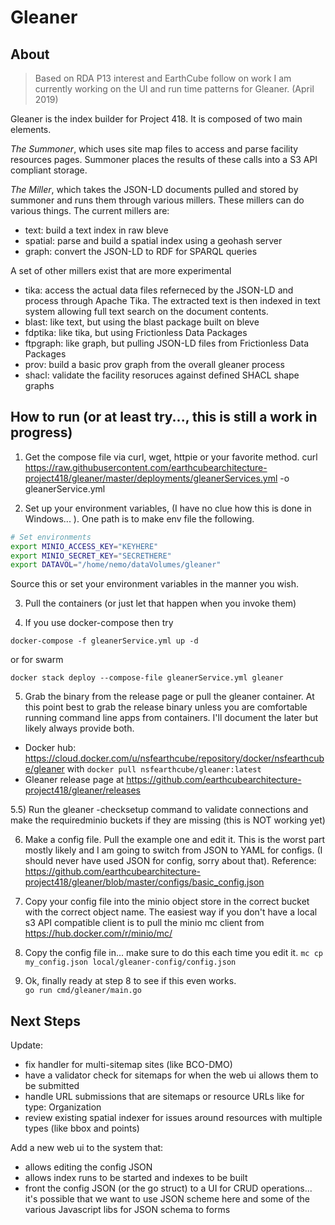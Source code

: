 # Gleaner

## About

> Based on RDA P13 interest and EarthCube follow on work 
> I am currently working on the UI and run time patterns
> for Gleaner.  (April 2019)


Gleaner is the index builder for Project 418.  It is composed of two main 
elements.  

*The Summoner*, which uses site map files to access and parse facility 
resources pages.  Summoner places the results of these calls into a S3 API 
compliant storage. 

*The Miller*, which takes the JSON-LD documents pulled and stored by 
summoner and runs them through various millers.  These millers can do 
various things.  The current millers are:

* text:  build a text index in raw bleve
* spatial: parse and build a spatial index using a geohash server
* graph: convert the JSON-LD to RDF for SPARQL queries

A set of other millers exist that are more experimental

* tika: access the actual data files referneced by the JSON-LD and process
    through Apache Tika.  The extracted text is then indexed in text system allowing 
    full text search on the document contents.
* blast: like text, but using the blast package built on bleve
* fdptika: like tika, but using Frictionless Data Packages
* ftpgraph: like graph, but pulling JSON-LD files from Frictionless Data Packages
* prov: build a basic prov graph from the overall gleaner process
* shacl: validate the facility resoruces against defined SHACL shape graphs 

## How to run (or at least try..., this is still a work in progress)

1) Get the compose file via curl, wget, httpie or your favorite method.
curl https://raw.githubusercontent.com/earthcubearchitecture-project418/gleaner/master/deployments/gleanerServices.yml -o gleanerService.yml

2) Set up your environment variables, (I have no clue how this is done in Windows...   ).  One path is to make env file the following.  

```bash
# Set environments
export MINIO_ACCESS_KEY="KEYHERE"
export MINIO_SECRET_KEY="SECRETHERE"
export DATAVOL="/home/nemo/dataVolumes/gleaner"
```

Source this or set your environment variables in the manner you wish.

3) Pull the containers (or just let that happen when you invoke them)

4) If you use docker-compose then try

`docker-compose -f gleanerService.yml up -d`

or for swarm

`docker stack deploy --compose-file gleanerService.yml gleaner`

5) Grab the binary from the release page or pull the gleaner container.  At this 
point best to grab the release binary unless you are comfortable running command line apps from containers.  I'll document the later but likely always provide both.

- Docker hub: https://cloud.docker.com/u/nsfearthcube/repository/docker/nsfearthcube/gleaner with
   ```docker pull nsfearthcube/gleaner:latest```
- Gleaner release page at <https://github.com/earthcubearchitecture-project418/gleaner/releases>

5.5) Run the gleaner -checksetup command to validate connections and make the requiredminio buckets if they are missing  (this is NOT working yet)

6) Make a config file.  Pull the example one and edit it.   This is the worst part 
mostly likely and I am going to switch from JSON to YAML for configs.   (I should never have used JSON for config, sorry about that).  Reference: <https://github.com/earthcubearchitecture-project418/gleaner/blob/master/configs/basic_config.json> 

7) Copy your config file into the minio object store in the correct bucket with 
the correct object name.  The easiest way if you don't have a local s3 API 
compatible client is to pull the minio mc client from https://hub.docker.com/r/minio/mc/

8) Copy the config file in...   make sure to do this each time you edit it.
```mc cp my_config.json local/gleaner-config/config.json```

9) Ok, finally ready at step 8 to see if this even works.  
```go run cmd/gleaner/main.go```

## Next Steps

Update:

* fix handler for multi-sitemap sites (like BCO-DMO)
* have a validator check for sitemaps for when the web ui allows them to be submitted
* handle URL submissions that are sitemaps or resource URLs like for type: Organization
* review existing spatial indexer for issues around resources with multiple types (like bbox and points)

Add a new web ui to the system that:

* allows editing the config JSON
* allows index runs to be started and indexes to be built
* front the config JSON (or the go struct) to a UI for CRUD operations...  it's possible
    that we want to use JSON scheme here and some of the various Javascript libs for
    JSON schema to forms


